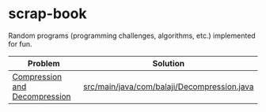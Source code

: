 # scrap-book

Random programs (programming challenges, algorithms, etc.) implemented for fun.

| Problem | Solution |
|---------|----------|
| [Compression and Decompression](https://techdevguide.withgoogle.com/paths/advanced/compress-decompression/#!) |[src/main/java/com/balaji/Decompression.java](src/main/java/com/balaji/Decompression.java) |
